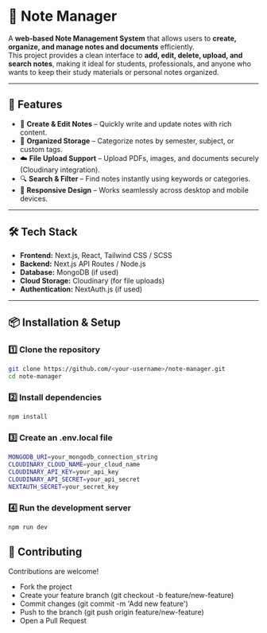 # 📒 Note Manager

A **web-based Note Management System** that allows users to **create, organize, and manage notes and documents** efficiently.  
This project provides a clean interface to **add, edit, delete, upload, and search notes**, making it ideal for students, professionals, and anyone who wants to keep their study materials or personal notes organized.

---

## 🚀 Features
- 📝 **Create & Edit Notes** – Quickly write and update notes with rich content.  
- 📂 **Organized Storage** – Categorize notes by semester, subject, or custom tags.  
- ☁️ **File Upload Support** – Upload PDFs, images, and documents securely (Cloudinary integration).  
- 🔍 **Search & Filter** – Find notes instantly using keywords or categories.  
- 📱 **Responsive Design** – Works seamlessly across desktop and mobile devices.  

---

## 🛠️ Tech Stack
- **Frontend:** Next.js, React, Tailwind CSS / SCSS  
- **Backend:** Next.js API Routes / Node.js  
- **Database:** MongoDB (if used)  
- **Cloud Storage:** Cloudinary (for file uploads)  
- **Authentication:** NextAuth.js (if used)

---

## 📦 Installation & Setup

### 1️⃣ Clone the repository
```bash
git clone https://github.com/<your-username>/note-manager.git
cd note-manager
```
### 2️⃣ Install dependencies
```bash
npm install
```
### 3️⃣ Create an .env.local file
```bash
MONGODB_URI=your_mongodb_connection_string  
CLOUDINARY_CLOUD_NAME=your_cloud_name  
CLOUDINARY_API_KEY=your_api_key  
CLOUDINARY_API_SECRET=your_api_secret  
NEXTAUTH_SECRET=your_secret_key  
```
### 4️⃣ Run the development server
```bash
npm run dev
```

## 🤝 Contributing
Contributions are welcome!

- Fork the project
- Create your feature branch (git checkout -b feature/new-feature)
- Commit changes (git commit -m 'Add new feature')
- Push to the branch (git push origin feature/new-feature)
- Open a Pull Request
